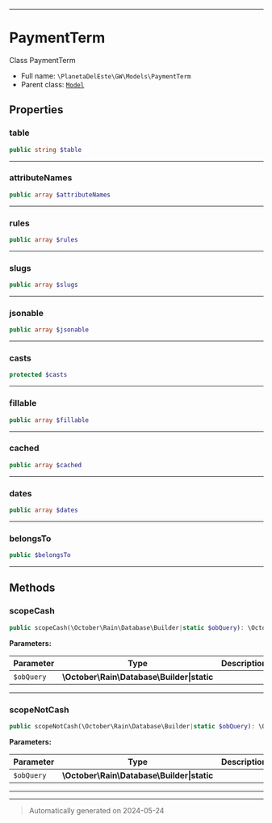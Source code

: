 ***

# PaymentTerm

Class PaymentTerm



* Full name: `\PlanetaDelEste\GW\Models\PaymentTerm`
* Parent class: [`Model`](../../../Model.md)



## Properties


### table



```php
public string $table
```






***

### attributeNames



```php
public array $attributeNames
```






***

### rules



```php
public array $rules
```






***

### slugs



```php
public array $slugs
```






***

### jsonable



```php
public array $jsonable
```






***

### casts



```php
protected $casts
```






***

### fillable



```php
public array $fillable
```






***

### cached



```php
public array $cached
```






***

### dates



```php
public array $dates
```






***

### belongsTo



```php
public $belongsTo
```






***

## Methods


### scopeCash



```php
public scopeCash(\October\Rain\Database\Builder|static $obQuery): \October\Rain\Database\Builder|static
```








**Parameters:**

| Parameter | Type | Description |
|-----------|------|-------------|
| `$obQuery` | **\October\Rain\Database\Builder&#124;static** |  |





***

### scopeNotCash



```php
public scopeNotCash(\October\Rain\Database\Builder|static $obQuery): \October\Rain\Database\Builder|static
```








**Parameters:**

| Parameter | Type | Description |
|-----------|------|-------------|
| `$obQuery` | **\October\Rain\Database\Builder&#124;static** |  |





***


***
> Automatically generated on 2024-05-24
